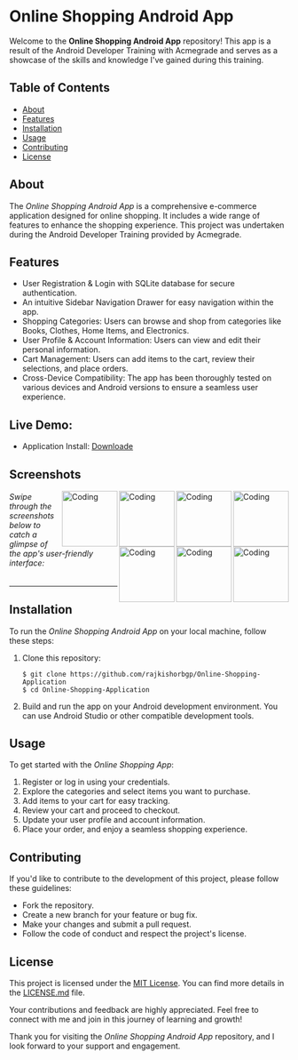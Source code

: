 # Online Shopping Android App

Welcome to the **Online Shopping Android App** repository! This app is a result of the Android Developer Training with Acmegrade and serves as a showcase of the skills and knowledge I've gained during this training.

## Table of Contents
- [About](#about)
- [Features](#features)
- [Installation](#installation)
- [Usage](#usage)
- [Contributing](#contributing)
- [License](#license)

## About

The *Online Shopping Android App* is a comprehensive e-commerce application designed for online shopping. It includes a wide range of features to enhance the shopping experience. This project was undertaken during the Android Developer Training provided by Acmegrade.

## Features

- User Registration & Login with SQLite database for secure authentication.
- An intuitive Sidebar Navigation Drawer for easy navigation within the app.
- Shopping Categories: Users can browse and shop from categories like Books, Clothes, Home Items, and Electronics.
- User Profile & Account Information: Users can view and edit their personal information.
- Cart Management: Users can add items to the cart, review their selections, and place orders.
- Cross-Device Compatibility: The app has been thoroughly tested on various devices and Android versions to ensure a seamless user experience.


## Live Demo:
- Application Install: [Downloade](OnlineShopping.apk)

## Screenshots

<img align="right" alt="Coding" width="100" src="Screenshots/a.png">
<img align="right" alt="Coding" width="100" src="Screenshots/b.png">
<img align="right" alt="Coding" width="100" src="Screenshots/c.png">
<img align="right" alt="Coding" width="100" src="Screenshots/d.png">
<img align="right" alt="Coding" width="100" src="Screenshots/e.png">
<img align="right" alt="Coding" width="100" src="Screenshots/o.png">
<img align="right" alt="Coding" width="100" src="Screenshots/p.png">

###### Swipe through the screenshots below to catch a glimpse of the app's user-friendly interface:

---

## Installation

To run the *Online Shopping Android App* on your local machine, follow these steps:

1. Clone this repository:
   ```shell
   $ git clone https://github.com/rajkishorbgp/Online-Shopping-Application
   $ cd Online-Shopping-Application
   ```

2. Build and run the app on your Android development environment. You can use Android Studio or other compatible development tools.

## Usage

To get started with the *Online Shopping App*:

1. Register or log in using your credentials.
2. Explore the categories and select items you want to purchase.
3. Add items to your cart for easy tracking.
4. Review your cart and proceed to checkout.
5. Update your user profile and account information.
6. Place your order, and enjoy a seamless shopping experience.

## Contributing

If you'd like to contribute to the development of this project, please follow these guidelines:

- Fork the repository.
- Create a new branch for your feature or bug fix.
- Make your changes and submit a pull request.
- Follow the code of conduct and respect the project's license.

## License

This project is licensed under the [MIT License](LICENSE). You can find more details in the [LICENSE.md](LICENSE.md) file.

Your contributions and feedback are highly appreciated. Feel free to connect with me and join in this journey of learning and growth!

Thank you for visiting the *Online Shopping Android App* repository, and I look forward to your support and engagement.